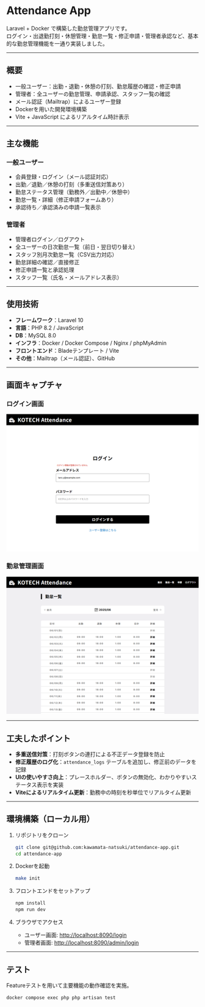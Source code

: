 # Attendance App

Laravel + Docker で構築した勤怠管理アプリです。  
ログイン・出退勤打刻・休憩管理・勤怠一覧・修正申請・管理者承認など、基本的な勤怠管理機能を一通り実装しました。

---

## 概要

- 一般ユーザー：出勤・退勤・休憩の打刻、勤怠履歴の確認・修正申請
- 管理者：全ユーザーの勤怠管理、申請承認、スタッフ一覧の確認
- メール認証（Mailtrap）によるユーザー登録
- Dockerを用いた開発環境構築
- Vite + JavaScript によるリアルタイム時計表示

---

## 主な機能

### 一般ユーザー
- 会員登録・ログイン（メール認証対応）
- 出勤／退勤／休憩の打刻（多重送信対策あり）
- 勤怠ステータス管理（勤務外／出勤中／休憩中）
- 勤怠一覧・詳細（修正申請フォームあり）
- 承認待ち／承認済みの申請一覧表示

### 管理者
- 管理者ログイン／ログアウト
- 全ユーザーの日次勤怠一覧（前日・翌日切り替え）
- スタッフ別月次勤怠一覧（CSV出力対応）
- 勤怠詳細の確認／直接修正
- 修正申請一覧と承認処理
- スタッフ一覧（氏名・メールアドレス表示）

---

## 使用技術

- **フレームワーク**：Laravel 10
- **言語**：PHP 8.2 / JavaScript
- **DB**：MySQL 8.0
- **インフラ**：Docker / Docker Compose / Nginx / phpMyAdmin
- **フロントエンド**：Bladeテンプレート / Vite
- **その他**：Mailtrap（メール認証）、GitHub

---

## 画面キャプチャ

### ログイン画面
![ログイン画面](public/images/screen1.png)

### 勤怠管理画面
![勤怠管理画面](public/images/screen4.png)

---

## 工夫したポイント
- **多重送信対策**：打刻ボタンの連打による不正データ登録を防止
- **修正履歴のログ化**：`attendance_logs` テーブルを追加し、修正前のデータを記録
- **UIの使いやすさ向上**：プレースホルダー、ボタンの無効化、わかりやすいステータス表示を実装
- **Viteによるリアルタイム更新**：勤務中の時刻を秒単位でリアルタイム更新

---

## 環境構築（ローカル用）

1. リポジトリをクローン
    ```bash
    git clone git@github.com:kawamata-natsuki/attendance-app.git
    cd attendance-app
    ```

2. Dockerを起動
    ```bash
    make init
    ```

3. フロントエンドをセットアップ
    ```bash
    npm install
    npm run dev
    ```

4. ブラウザでアクセス
    - ユーザー画面: [http://localhost:8090/login](http://localhost:8090/login)
    - 管理者画面: [http://localhost:8090/admin/login](http://localhost:8090/admin/login)

---

## テスト

Featureテストを用いて主要機能の動作確認を実施。
```bash
docker compose exec php php artisan test
```
